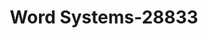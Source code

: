 ---
f_zip-code: 80634
f_state-code: CO
title: Word Systems-28833
f_phone: 970-356-8706
f_city-only: Greeley
f_address: 1011 37Th Avenue Court Greeley
f_location-unique-id: '28833'
slug: word-systems-28833
updated-on: '2024-05-30T13:46:58.046Z'
created-on: '2024-05-30T13:36:59.803Z'
published-on: '2024-05-30T13:54:32.469Z'
f_city-state: cms/city/greeley-co.md
f_company: cms/company/word-systems.md
f_state: cms/state/colorado.md
layout: '[payday-loan].html'
tags: payday-loan
---